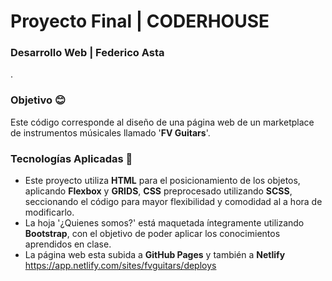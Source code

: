 # Proyecto Final | CODERHOUSE
### Desarrollo Web | Federico Asta
.
### Objetivo :blush:
Este código corresponde al diseño de una página web de un marketplace de instrumentos músicales llamado '**FV Guitars**'.

### Tecnologías Aplicadas  :rocket:
- Este proyecto utiliza **HTML** para el posicionamiento de los objetos, aplicando **Flexbox** y **GRIDS**, **CSS** preprocesado utilizando **SCSS**, seccionando el código para mayor flexibilidad y comodidad al a hora de modificarlo.
- La hoja '¿Quienes somos?' está maquetada íntegramente utilizando **Bootstrap**, con el objetivo de poder aplicar los conocimientos aprendidos en clase.
- La página web esta subida a **GitHub Pages** y también a **Netlify** https://app.netlify.com/sites/fvguitars/deploys

